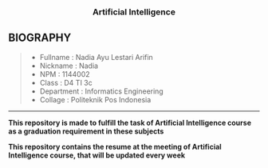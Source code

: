 <h3 align="center">
Artificial Intelligence
</h3>

BIOGRAPHY
-------

> - Fullname 				 : Nadia Ayu Lestari Arifin
> - Nickname 				 : Nadia
> - NPM		 				   : 1144002
> - Class	 				   : D4 TI 3c
> - Department  		 : Informatics Engineering
> - Collage					 : Politeknik Pos Indonesia

-------

**This repository is made to fulfill the task of Artificial Intelligence course as a graduation requirement in these subjects**

**This repository contains the resume at the meeting of Artificial Intelligence course, that will be updated every week**
